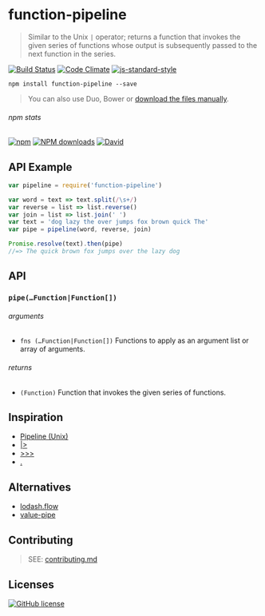 # function-pipeline
> Similar to the Unix `|` operator; returns a function that invokes the given series of functions whose output is subsequently passed to the next function in the series.

[![Build Status](http://img.shields.io/travis/wilmoore/function-pipeline.js.svg)](https://travis-ci.org/wilmoore/function-pipeline.js) [![Code Climate](https://codeclimate.com/github/wilmoore/function-pipeline.js/badges/gpa.svg)](https://codeclimate.com/github/wilmoore/function-pipeline.js) [![js-standard-style](https://img.shields.io/badge/code%20style-standard-brightgreen.svg?style=flat)](https://github.com/feross/standard)

```shell
npm install function-pipeline --save
```

> You can also use Duo, Bower or [download the files manually](https://github.com/wilmoore/function-pipeline.js/releases).

###### npm stats

[![npm](https://img.shields.io/npm/v/function-pipeline.svg)](https://www.npmjs.org/package/function-pipeline) [![NPM downloads](http://img.shields.io/npm/dm/function-pipeline.svg)](https://www.npmjs.org/package/function-pipeline) [![David](https://img.shields.io/david/wilmoore/function-pipeline.js.svg)](https://david-dm.org/wilmoore/function-pipeline.js)

## API Example

```js
var pipeline = require('function-pipeline')

var word = text => text.split(/\s+/)
var reverse = list => list.reverse()
var join = list => list.join(' ')
var text = 'dog lazy the over jumps fox brown quick The'
var pipe = pipeline(word, reverse, join)

Promise.resolve(text).then(pipe)
//=> The quick brown fox jumps over the lazy dog
```

## API

### `pipe(…Function|Function[])`

###### arguments

 - `fns (…Function|Function[])` Functions to apply as an argument list or array of arguments.

###### returns

 - `(Function)` Function that invokes the given series of functions.

## Inspiration

 - [Pipeline (Unix)]
 - [|>]
 - [>>>]
 - [.]

## Alternatives

 - [lodash.flow]
 - [value-pipe]

## Contributing

> SEE: [contributing.md](contributing.md)

## Licenses

[![GitHub license](https://img.shields.io/github/license/wilmoore/function-pipeline.js.svg)](https://github.com/wilmoore/function-pipeline.js/blob/master/license)

[|>]: http://elixir-lang.org/docs/stable/elixir/Kernel.html#%7C%3E/2
[>>>]: https://downloads.haskell.org/~ghc/7.6.2/docs/html/libraries/base-4.6.0.1/Control-Arrow.html
[.]: https://wiki.haskell.org/Function_composition
[lodash.flow]: https://lodash.com/docs#flow
[value-pipe]: https://www.npmjs.com/package/value-pipe
[Pipeline (Unix)]: https://en.wikipedia.org/wiki/Pipeline_(Unix)
